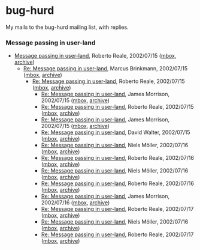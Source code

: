 # bug-hurd

My mails to the bug-hurd mailing list, with replies.

### Message passing in user-land

* [Message passing in user-land](2002-07/00225.html), Roberto Reale, 2002/07/15 ([mbox](2002-07/00225.mbox), [archive](http://lists.gnu.org/archive/html/bug-hurd/2002-07/msg00225.html))
    * [Re: Message passing in user-land](2002-07/00226.html), Marcus Brinkmann, 2002/07/15 ([mbox](2002-07/00226.mbox), [archive](http://lists.gnu.org/archive/html/bug-hurd/2002-07/msg00226.html))
        * [Re: Message passing in user-land](2002-07/00228.html), Roberto Reale, 2002/07/15 ([mbox](2002-07/00228.mbox), [archive](http://lists.gnu.org/archive/html/bug-hurd/2002-07/msg00228.html))
            * [Re: Message passing in user-land](2002-07/00229.html), James Morrison, 2002/07/15 ([mbox](2002-07/00229.mbox), [archive](http://lists.gnu.org/archive/html/bug-hurd/2002-07/msg00229.html))
            * [Re: Message passing in user-land](2002-07/00230.html), Roberto Reale, 2002/07/15 ([mbox](2002-07/00230.mbox), [archive](http://lists.gnu.org/archive/html/bug-hurd/2002-07/msg00230.html))
            * [Re: Message passing in user-land](2002-07/00231.html), James Morrison, 2002/07/15 ([mbox](2002-07/00231.mbox), [archive](http://lists.gnu.org/archive/html/bug-hurd/2002-07/msg00231.html))
            * [Re: Message passing in user-land](2002-07/00232.html), David Walter, 2002/07/15 ([mbox](2002-07/00232.mbox), [archive](http://lists.gnu.org/archive/html/bug-hurd/2002-07/msg00232.html))
            * [Re: Message passing in user-land](2002-07/00239.html), Niels Möller, 2002/07/16 ([mbox](2002-07/00239.mbox), [archive](http://lists.gnu.org/archive/html/bug-hurd/2002-07/msg00239.html))
            * [Re: Message passing in user-land](2002-07/00240.html), Roberto Reale, 2002/07/16 ([mbox](2002-07/00240.mbox), [archive](http://lists.gnu.org/archive/html/bug-hurd/2002-07/msg00240.html))
            * [Re: Message passing in user-land](2002-07/00241.html), Niels Möller, 2002/07/16 ([mbox](2002-07/00241.mbox), [archive](http://lists.gnu.org/archive/html/bug-hurd/2002-07/msg00241.html))
            * [Re: Message passing in user-land](2002-07/00244.html), Roberto Reale, 2002/07/16 ([mbox](2002-07/00244.mbox), [archive](http://lists.gnu.org/archive/html/bug-hurd/2002-07/msg00244.html))
            * [Re: Message passing in user-land](2002-07/00245.html), James Morrison, 2002/07/16 ([mbox](2002-07/00245.mbox), [archive](http://lists.gnu.org/archive/html/bug-hurd/2002-07/msg00245.html))
            * [Re: Message passing in user-land](2002-07/00258.html), Roberto Reale, 2002/07/17 ([mbox](2002-07/00258.mbox), [archive](http://lists.gnu.org/archive/html/bug-hurd/2002-07/msg00258.html))
            * [Re: Message passing in user-land](2002-07/00247.html), Niels Möller, 2002/07/16 ([mbox](2002-07/00247.mbox), [archive](http://lists.gnu.org/archive/html/bug-hurd/2002-07/msg00247.html))
            * [Re: Message passing in user-land](2002-07/00260.html), Roberto Reale, 2002/07/17 ([mbox](2002-07/00260.mbox), [archive](http://lists.gnu.org/archive/html/bug-hurd/2002-07/msg00260.html))
